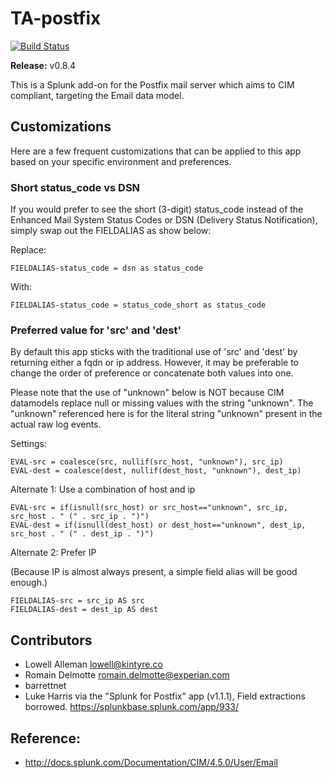 TA-postfix
==========

[![Build Status](https://travis-ci.org/Kintyre/TA-postfix.svg?branch=master)](https://travis-ci.org/Kintyre/TA-postfix)

**Release:** v0.8.4

This is a Splunk add-on for the Postfix mail server which aims to CIM
compliant, targeting the Email data model.



Customizations
--------------

Here are a few frequent customizations that can be applied to this app based
on your specific environment and preferences.


### Short status_code vs DSN ###

If you would prefer to see the short (3-digit) status_code instead of the
Enhanced Mail System Status Codes or DSN (Delivery Status Notification),
simply swap out the FIELDALIAS as show below:

Replace:

    FIELDALIAS-status_code = dsn as status_code

With:

    FIELDALIAS-status_code = status_code_short as status_code


### Preferred value for 'src' and 'dest' ###

By default this app sticks with the traditional use of 'src' and 'dest' by
returning either a fqdn or ip address.  However, it may be preferable to
change the order of preference or concatenate both values into one.

Please note that the use of "unknown" below is NOT because CIM datamodels
replace null or missing values with the string "unknown".  The "unknown"
referenced here is for the literal string "unknown" present in the actual 
raw log events.

Settings:

    EVAL-src = coalesce(src, nullif(src_host, "unknown"), src_ip)
    EVAL-dest = coalesce(dest, nullif(dest_host, "unknown"), dest_ip)

Alternate 1:  Use a combination of host and ip

    EVAL-src = if(isnull(src_host) or src_host=="unknown", src_ip, src_host . " (" . src_ip . ")")
    EVAL-dest = if(isnull(dest_host) or dest_host=="unknown", dest_ip, src_host . " (" . dest_ip . ")")

Alternate 2:  Prefer IP

(Because IP is almost always present, a simple field alias will be good enough.)

    FIELDALIAS-src = src_ip AS src
    FIELDALIAS-dest = dest_ip AS dest



Contributors
------------

 * Lowell Alleman <lowell@kintyre.co>
 * Romain Delmotte <romain.delmotte@experian.com>
 * barrettnet
 * Luke Harris via the "Splunk for Postfix" app (v1.1.1), 
   Field extractions borrowed. https://splunkbase.splunk.com/app/933/



Reference:
----------

* http://docs.splunk.com/Documentation/CIM/4.5.0/User/Email
